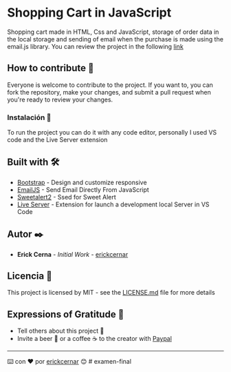 # Shopping Cart in JavaScript

Shopping cart made in HTML, Css and JavaScript, storage of order data in the local storage and sending of email when the purchase is made using the email.js library. You can review the project in the following [link](https://carrocompras.netlify.app/)

## How to contribute 🚀

Everyone is welcome to contribute to the project. If you want to, you can fork the repository, make your changes, and submit a pull request when you're ready to review your changes.

### Instalación 🔧

To run the project you can do it with any code editor, personally I used VS code and the Live Server extension

## Built with 🛠️

* [Bootstrap](https://getbootstrap.com/) - Design and customize responsive
* [EmailJS](https://www.emailjs.com/) - Send Email Directly From JavaScript
* [Sweetalert2](https://sweetalert2.github.io/) - Ssed for Sweet Alert
* [Live Server](https://marketplace.visualstudio.com/items?itemName=ritwickdey.LiveServer) - Extension for launch a development local Server in VS Code

## Autor ✒️

* **Erick Cerna** - *Initial Work* - [erickcernar](https://github.com/erickcernarequejo)

## Licencia 📄

This project is licensed by MIT - see the [LICENSE.md](LICENSE) file for more details

## Expressions of Gratitude 🎁

* Tell others about this project 📢
* Invite a beer 🍺 or a coffee ☕ to the creator with [Paypal](https://www.paypal.com/paypalme/ECernaRequejo)




---
⌨️ con ❤️ por [erickcernar](https://github.com/erickcernarequejo) 😊
#   e x a m e n - f i n a l  
 